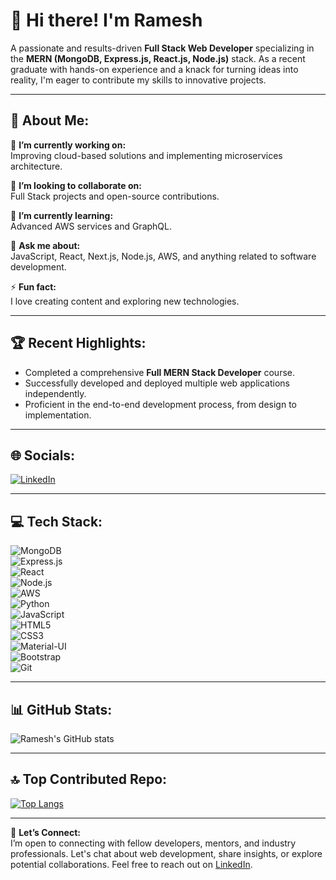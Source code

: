 # 👋 Hi there! I'm Ramesh  
A passionate and results-driven **Full Stack Web Developer** specializing in the **MERN (MongoDB, Express.js, React.js, Node.js)** stack. As a recent graduate with hands-on experience and a knack for turning ideas into reality, I'm eager to contribute my skills to innovative projects.

---

## 🚀 About Me:  
🔭 **I’m currently working on:**  
Improving cloud-based solutions and implementing microservices architecture.  

👯 **I’m looking to collaborate on:**  
Full Stack projects and open-source contributions.  

🌱 **I’m currently learning:**  
Advanced AWS services and GraphQL.  

💬 **Ask me about:**  
JavaScript, React, Next.js, Node.js, AWS, and anything related to software development.  

⚡ **Fun fact:**  
I love creating content and exploring new technologies.  

---

## 🏆 Recent Highlights:  
- Completed a comprehensive **Full MERN Stack Developer** course.  
- Successfully developed and deployed multiple web applications independently.  
- Proficient in the end-to-end development process, from design to implementation.  

---

## 🌐 Socials:  
[![LinkedIn](https://img.shields.io/badge/LinkedIn-0077B5?style=for-the-badge&logo=linkedin&logoColor=white)](https://www.linkedin.com/in/rameshbellani/)  

---

## 💻 Tech Stack:  
![MongoDB](https://img.shields.io/badge/MongoDB-47A248?style=for-the-badge&logo=mongodb&logoColor=white)  
![Express.js](https://img.shields.io/badge/Express.js-404D59?style=for-the-badge)  
![React](https://img.shields.io/badge/React-20232A?style=for-the-badge&logo=react&logoColor=61DAFB)  
![Node.js](https://img.shields.io/badge/Node.js-43853D?style=for-the-badge&logo=node.js&logoColor=white)  
![AWS](https://img.shields.io/badge/Amazon_AWS-232F3E?style=for-the-badge&logo=amazon-aws&logoColor=white)  
![Python](https://img.shields.io/badge/Python-3776AB?style=for-the-badge&logo=python&logoColor=white)  
![JavaScript](https://img.shields.io/badge/JavaScript-F7DF1E?style=for-the-badge&logo=javascript&logoColor=black)  
![HTML5](https://img.shields.io/badge/HTML5-E34F26?style=for-the-badge&logo=html5&logoColor=white)  
![CSS3](https://img.shields.io/badge/CSS3-1572B6?style=for-the-badge&logo=css3&logoColor=white)  
![Material-UI](https://img.shields.io/badge/Material--UI-0081CB?style=for-the-badge&logo=mui&logoColor=white)  
![Bootstrap](https://img.shields.io/badge/Bootstrap-563D7C?style=for-the-badge&logo=bootstrap&logoColor=white)  
![Git](https://img.shields.io/badge/Git-F05032?style=for-the-badge&logo=git&logoColor=white)  

---

## 📊 GitHub Stats:  
![Ramesh's GitHub stats](https://github-readme-stats.vercel.app/api?username=rameshbellani&show_icons=true&theme=radical)  

---

## 🔝 Top Contributed Repo:  
[![Top Langs](https://github-readme-stats.vercel.app/api/top-langs/?username=rameshbellani&layout=compact)](https://github.com/rameshbellani/github-readme-stats)  

---

🤝 **Let’s Connect:**  
I’m open to connecting with fellow developers, mentors, and industry professionals. Let's chat about web development, share insights, or explore potential collaborations. Feel free to reach out on [LinkedIn](https://www.linkedin.com/in/rameshbellani/).  
